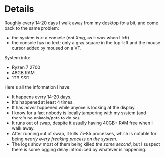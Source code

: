 # Details

Roughly every 14-20 days I walk away from my desktop for a bit, and
come back to the same problem:

- the system is at a console (not Xorg, as it was when I left)
- the console has no text; only a gray square in the top-left and the mouse cursor added by moused on a VT.

System info:

- Ryzen 7 2700
- 48GB RAM
- 1TB SSD

Here's all the information I have:

- It happens every 14-20 days.
- It's happened at least 4 times.
- It has _never_ happened while anyone is looking at the display.
- I know for a fact nobody is locally tampering with my system (and there's no animals/pets to do so).
- It runs out of swap, despite it usually having 40GB+ RAM free when I walk away.
- After running out of swap, it kills 75-85 processes, which is notable for being *nearly every freaking process on the system*.
- The logs show most of them being killed *the same second*, but I suspect there is some logging delay introduced by whatever is happening.
